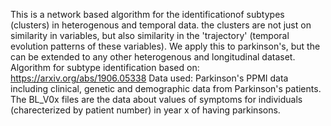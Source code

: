 This is a network based algorithm for the identificationof subtypes (clusters) in heterogenous and temporal data. the clusters are not just on similarity in variables, but also similarity in the 'trajectory' (temporal evolution patterns of these variables). We apply this to parkinson's, but the can be extended to any other heterogenous and longitudinal dataset. 
Algorithm for subtype identification based on: https://arxiv.org/abs/1906.05338
Data used: Parkinson's PPMI data including clinical, genetic and demographic data from Parkinson's patients.
The BL_V0x files are the data about values of symptoms for individuals (charecterized by patient number) in year x of having parkinsons.
